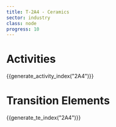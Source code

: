 ```yaml
---
title: T-2A4 - Ceramics
sector: industry
class: node
progress: 10
---
```

# Activities

{{generate_activity_index("2A4")}}


# Transition Elements

{{generate_te_index("2A4")}}





